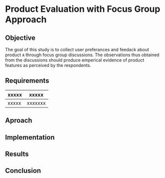 # Product Evaluation with Focus Group Approach

## Objective
The goal of this study is to collect user preferances and feedack about product `A` through focus group discussions. The observations thus obtained from the discussions should produce emperical evidence of product features as perceived by the respondents. 

## Requirements

|xxxxx| xxxxx|
|-----|-------|
|xxxxx|xxxxxxx|

## Aproach


## Implementation

## Results

## Conclusion
